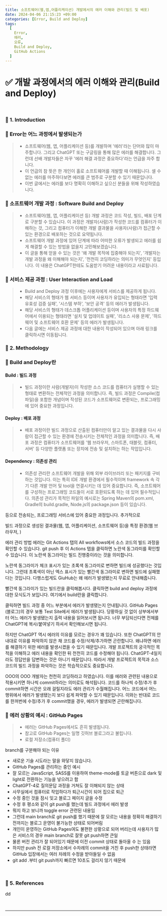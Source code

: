 ```yaml
---
title: 소프트웨어(웹,앱,어플리케이션) 개발에서의 에러 이해와 관리(빌드 및 배포)
date: 2024-04-06 21:15:23 +09:00
categories: [Error, Build and Deploy]
tags:
  [
    Error,
    에러,
    오류,
    Build and Deploy,
    GitHub Actions
  ]
---
```


# ✅ 개발 과정에서의 에러 이해와 관리(Build and Deploy)

<br>

### 🔔 1. Introduction
### 📌 Error는 어느 과정에서 발생되는가
> - 소프트웨어(웹, 앱, 어플리케이션 등)를 개발하며 '에러'라는 단어와 많이 마주합니다. 그리고 ChatGPT 또는 구글링을 통해 많은 에러를 해결합니다. 그런데 선배 개발자들은 자꾸 '에러 해결 과정은 중요하다'라는 언급을 자주 합니다.
> - 이 언급의 참 뜻은 한 개인이 홀로 소프트웨어를 개발할 때 이해됩니다. 셀 수 없는 에러를 마주하다보면 에러를 큰 범주로 구분할 수 있기 때문입니다.
> - 이번 글에서는 에러를 보다 명확히 이해하고 싶으신 분들을 위해 작성하였습니다.
### 📌 소프트웨어 개발 과정 : Software Build and Deploy
> - 소프트웨어(웹, 앱, 어플리케이션 등) 개발 과정은 코드 작성, 빌드, 배포 단계로 구분할 수 있습니다. 이 과정은 개발자(사람)가 작성한 코드를 컴퓨터가 이해하는 것, 그리고 컴퓨터가 이해한 개발 결과물을 사용자(사람)가 접근할 수 있는 환경으로 배포하는 것으로 요약됩니다.
> - 소프트웨어 개발 과정에 있어 단계에 따라 어떠한 오류가 발생되고 에러를 쉽게 해결할 수 있는 방법을 없을지 고민해보겠습니다.
> - 이 글을 통해 얻을 수 있는 것은 '왜 개발 목적에 집중해야 되는지', '개발자는 개발 과정을 왜 이해해야 되는지', '천천히 코딩하라는 의미가 무엇인지' 등입니다. 이 내용은 ChatGPT한테도 도움받기 어려운 내용이라고 사료됩니다.
### 📌 서비스 제공 과정 : User Interaction and Load
> - Build and Deploy 과정 이후에는 사용자에게 서비스를 제공하게 됩니다.
> - 해당 서비스의 형태가 웹 서비스 등이며 사용자가 유입되는 형태라면 '입력 유효성 검증 실패', '시스템 부하', '보안 공격' 등의 에러가 발생됩니다.
> - 해당 서비스의 형태가 데스크톱 어플리케이션 등이며 사용자의 특정 하드웨어에서 이용되는 형태라면 '설치 및 업데이트 실패', '리소스 사용 문제', '하드웨어 및 소프트웨어 호환 문제' 등의 에러가 발생됩니다.
> - 다음 글에는 서비스 제공 과정에 대한 내용이 작성되어 있으며 아래 링크를 클릭하시면 이동됩니다.

### 🔔 2. Methodology
### 📌 Build and Deploy란
#### Build : 빌드 과정
> - 빌드 과정이란 사람(개발자)이 작성한 소스 코드를 컴퓨터가 실행할 수 있는 형태로 변환하는 전체적인 과정을 의미합니다. 즉, 빌드 과정은 Compile(컴파일)을 포함한 개념이며 작성된 코드가 소프트웨어로 변환되는, 프로그래밍에 있어 중요한 과정입니다.
#### Deploy : 배포 과정
> - 배포 과정이란 빌드 과정으로 산출된 컴퓨터만이 알고 있는 결과물을 다시 사람이 접근할 수 있는 환경에 전송시키는 전체적인 과정을 의미합니다. 즉, 배포 과정은 컴퓨터가 소프트웨어를 '웹 브라우저, 스마트폰, 태블릿, 컴퓨터, 서버' 등 다양한 플랫폼 또는 장치에 전송 및 설치하는 하는 작업입니다.
#### Dependency : 의존성 관리
> - 의존성 관리란 소프트웨어 개발을 위해 외부 라이브러리 또는 패키지를 구비하는 것입니다. 이는 특히 IDE 개발 환경에서 필수적이며 framework 속 각기 다른 개발 언어 및 tool을 연결시키는 데 있어 중요합니다. 즉, 소프트웨어를 구성하는 프로그래밍 코드들이 서로 호환되도록 하는 데 있어 필수적입니다. 의존성 관리가 목적인 파일의 예시로는 Spring Maven의 pom.xml, Gradle의 build.gradle, Node.js의 package.json 등이 있습니다.

 등으로 전송되는, 프로그래밍 서비스에 있어 중요한 과정입니다. 추가적으로 

빌드 과정으로 생성된 결과물(웹, 앱, 어플리케이션, 소프트웨어 등)을 특정 환경(웹 브라우저, )

에러 관리 방법
에러는 Git Actions 탭의 All workflows에서 소스 코드의 빌드 과정을 확인할 수 있습니다.
git push 후 이 Actions 탭을 클릭하면 노란색 동그라미를 확인할 수 있습니다.
이 노란색 동그라미는 빌드 진행중이라는 것을 의미합니다.

노란색 동그라미가 체크 표시가 있는 초록색 동그라미로 변하면 빌드에 성공했다는 것입니다.
그런데 초록색이 아닌 엑스 표시가 있는 빨간색 동그라미로 변하면 빌드에 실패했다는 것입니다.
다행스럽게도 GiuHub는 왜 에러가 발생됐는지 무료로 안내해줍니다.

빨간색 동그라미가 있는 빌드란을 클릭해봅시다.
클릭하면 build and deploy 과정에 대한 모식도가 보입니다.
여기에서 build란을 클릭합니다.

클릭하면 빌드 과정 중 어느 부분에서 에러가 발생됐는지 안내됩니다.
GitHub Pages (블로그)의 경우 보통 Test Site에서 에러가 발생됩니다.
당황하실 것 없이 상부에서부터 어느 에러가 발생됐는지 출력 내용을 읽어보시면 됩니다.
너무 부담되신다면 전체를 ChatGPT에 복사/붙여넣기 하셔서 확인해보시면 됩니다.

하지만 ChatGPT 역시 에러의 이유를 모르는 경우가 꽤 있습니다.
또한 ChatGPT의 안내대로 이유를 파악하지 않은 채 코드를 수정/삭제/추가하면 곤란합니다.
왜냐하면 에러를 해결하기 위한 에러를 발생시켰을 수 있기 때문입니다.
개발 프로젝트의 궁극적인 목적을 이해하고 에러 내용을 확인한 뒤 천천히 코드를 수정해야 됩니다.
ChatGPT-4일지라도 정답만을 답변하는 것은 아니기 때문입니다.
따라서 개발 프로젝트의 목적과 소스 코드의 빌드 과정을 파악하는 것은 학습적으로도 중요합니다.

OOO의 OOO 개발자는 천천히 코딩하라고 하였습니다.
이를 에러와 관련된 내용으로 적용시키면 하나씩 commit하라는 의미로도 해석됩니다.
코드를 하나씩 수정/추가 후 commit하면 시간은 오래 걸릴지라도 에러 관리가 수월해집니다.
어느 코드에서 어느 행위에서 에러가 발생됐는지 보다 쉽게 파악할 수 있기 때문입니다.
이와는 반대로 코드를 한꺼번에 수정/추가 후 commit했을 경우, 에러가 발생되면 곤란해집니다.

### 📌 에러 상황의 예시 : GitHub Pages
> - 에러는 GitHub Pages에서도 흔히 발생됩니다.
> - 참고로 GitHub Pages는 일명 깃허브 블로그라고 불립니다.
> - 로컬 저장소(컴퓨터 폴더)

branch를 구분해야 되는 이유
- 새로운 기술 시도라는 말을 와닿지 않습니다.
- GitHub Pages를 관리하는 중인 예시
- 잘 모르는 JavaScript, SASS를 이용하여 theme-mode를 토글 버튼으로 dark 및 light로 전환하는 기능을 넣으려고 함
- ChatGPT-4로 질의문답 과정을 거쳐도 잘 이해되지 않는 상태
- 사무실에서 컴퓨터로 작업하다가 퇴근시간이 되어 집으로 퇴근
- 수정 중인 것을 잠시 잊고 블로그 페이지 글을 수정
- 수정 후 평소와 같이 git push를 했는데 빌드 과정에서 에러 발생
- 뭐지 하고 보니까 toggle error 관련된 내용임
- 그런데 main branch로 git push를 했기 때문에 잘 모르는 내용을 정확히 해결하기 전까지는 블로그 운영이 불가능한 상태로 되어버림
- 개인이 운영하는 GitHub Pages여도 불편한 상황으로 되어 버리는데 사용자가 많은 서비스의 경우 main branch로 잘못 git push하면 큰일
- 물론 버전 관리가 잘 되어있기 때문에 이전 commit 상태로 돌아올 수 는 있음
- 하지만 push 전 로컬 저장소에서 수차례의 commit을 거친 후 push한 상태라면 GitHub 입장에서는 여러 차례의 수정을 받아들일 수 없음
- git add .부터 git push까지 빠르면 10초도 걸리지 않기 때문에 

<br>

### 🎁 5. References
dd

<br>

***

<br>
<br>
<br>
